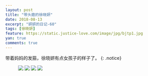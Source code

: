 ```yaml
---
layout: post
title: "带头箍的徐晓妍"
date: 2018-08-13
excerpt: "妍妍的日记-60"
tags: [徐晓妍]
feature: https://static.justice-love.com/image/jpg/bjtp1.jpg
yan: true
comments: true
---
```

带着妈妈的发箍，徐晓妍有点女孩子的样子了。
{: .notice}
<figure>
    <img src="{{ site.staticUrl }}/yanyan/image/tougu1.jpg?imageMogr2/auto-orient" />
    <img src="{{ site.staticUrl }}/yanyan/image/tougu2.jpg?imageMogr2/auto-orient" />
    <img src="{{ site.staticUrl }}/yanyan/image/tougu3.jpg?imageMogr2/auto-orient" />
    <img src="{{ site.staticUrl }}/yanyan/image/tougu4.jpg?imageMogr2/auto-orient" />
</figure>
